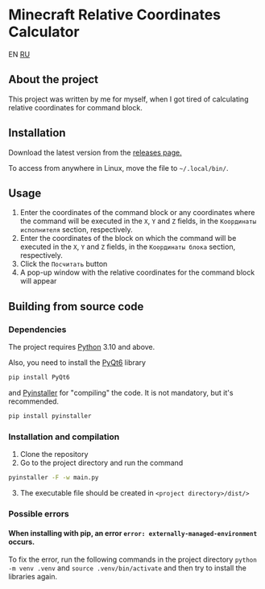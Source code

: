# Minecraft Relative Coordinates Calculator
EN [RU](READMES/README-ru.md) 
## About the project
This project was written by me for myself, when I got tired of calculating relative coordinates for command block.

## Installation

Download the latest version from the [releases page.](https://github.com/OtlichnikTop/minecraft-relative-coordinates-calcualtor/releases)

To access from anywhere in Linux, move the file to `~/.local/bin/`.

## Usage
1. Enter the coordinates of the command block or any coordinates where the command will be executed in the `X`, `Y` and `Z` fields, in the `Координаты исполнителя` section, respectively.
2. Enter the coordinates of the block on which the command will be executed in the `X`, `Y` and `Z` fields, in the `Координаты блока` section, respectively.
3. Click the `Посчитать` button
4. A pop-up window with the relative coordinates for the command block will appear

## Building from source code
### Dependencies
The project requires [Python](https://www.python.org/) 3.10 and above.

Also, you need to install the [PyQt6](https://pypi.org/project/PyQt6/) library
```bash
pip install PyQt6
```
and [Pyinstaller](https://pypi.org/project/pyinstaller/) for "compiling" the code. It is not mandatory, but it's recommended.
```bash
pip install pyinstaller
```
### Installation and compilation
1. Clone the repository
2. Go to the project directory and run the command
```bash
pyinstaller -F -w main.py
```
3. The executable file should be created in `<project directory>/dist/>`

### Possible errors
#### When installing with pip, an error `error: externally-managed-environment` occurs.
To fix the error, run the following commands in the project directory `python -m venv .venv` and `source .venv/bin/activate` and then try to install the libraries again.

